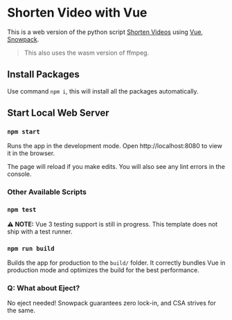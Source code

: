 # Shorten Video with Vue

This is a web version of the python script [Shorten Videos](https://github.com/CharlesC03/Shorten-Videos) using <a href="https://v3.vuejs.org/" target="_blank">Vue</a>, [Snowpack](https://www.snowpack.dev/).

> This also uses the wasm version of ffmpeg.

## Install Packages

Use command `npm i`, this will install all the packages automatically.

## Start Local Web Server

### `npm start`

Runs the app in the development mode.
Open http://localhost:8080 to view it in the browser.

The page will reload if you make edits.
You will also see any lint errors in the console.

### Other Available Scripts

### `npm test`

**⚠️ NOTE:** Vue 3 testing support is still in progress. This template does not ship with a test runner.

### `npm run build`

Builds the app for production to the `build/` folder.
It correctly bundles Vue in production mode and optimizes the build for the best performance.

### Q: What about Eject?

No eject needed! Snowpack guarantees zero lock-in, and CSA strives for the same.
